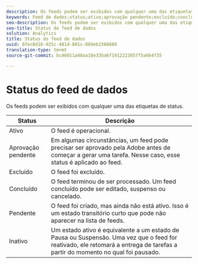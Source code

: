 ```yaml
---
description: Os feeds podem ser exibidos com qualquer uma das etiquetas de status.
keywords: Feed de dados;status;ativo;aprovação pendente;excluído;concluído;pendente;inativo
seo-description: Os feeds podem ser exibidos com qualquer uma das etiquetas de status.
seo-title: Status do feed de dados
solution: Analytics
title: Status do feed de dados
uuid: 07ec0d16-925c-481d-801c-869eb1568689
translation-type: tm+mt
source-git-commit: bc46011a48aa18e33ba6f1912223857f5a664f35

---
```



# Status do feed de dados

Os feeds podem ser exibidos com qualquer uma das etiquetas de status.

| Status | Descrição |
|---|---|
| Ativo | O feed é operacional. |
| Aprovação pendente | Em algumas circunstâncias, um feed pode precisar ser aprovado pela Adobe antes de começar a gerar uma tarefa. Nesse caso, esse status é aplicado ao feed. |
| Excluído | O feed foi excluído. |
| Concluído | O feed terminou de ser processado. Um feed concluído pode ser editado, suspenso ou cancelado. |
| Pendente | O feed foi criado, mas ainda não está ativo. Isso é um estado transitório curto que pode não aparecer na lista de feeds. |
| Inativo | Um estado ativo é equivalente a um estado de Pausa ou Suspensão. Uma vez que o feed for reativado, ele retomará a entrega de tarefas a partir do momento no qual foi pausado. |
